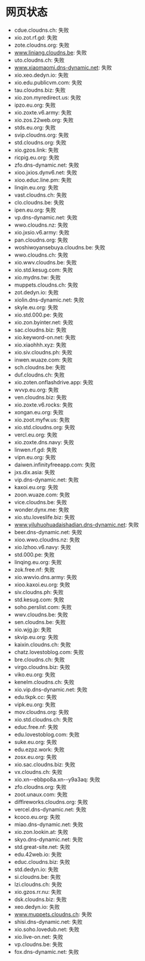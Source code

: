# 网页状态
- cdue.cloudns.ch: 失败
- xio.zot.rf.gd: 失败
- zote.cloudns.org: 失败
- www.liniang.cloudns.be: 失败
- uto.cloudns.ch: 失败
- www.xiaomaomi.dns-dynamic.net: 失败
- xio.xeo.dedyn.io: 失败
- xio.edu.publicvm.com: 失败
- tau.cloudns.biz: 失败
- xio.zon.myredirect.us: 失败
- ipzo.eu.org: 失败
- xio.zoxte.v6.army: 失败
- xio.zos.22web.org: 失败
- stds.eu.org: 失败
- svip.cloudns.org: 失败
- std.cloudns.org: 失败
- xio.gzos.link: 失败
- ricpig.eu.org: 失败
- zfo.dns-dynamic.net: 失败
- xioo.jxios.dynv6.net: 失败
- xioo.educ.line.pm: 失败
- linqin.eu.org: 失败
- vast.cloudns.ch: 失败
- clo.cloudns.be: 失败
- ipen.eu.org: 失败
- vp.dns-dynamic.net: 失败
- wwo.cloudns.nz: 失败
- xio.jxsio.v6.army: 失败
- pan.cloudns.org: 失败
- woshiwoyansebuya.cloudns.be: 失败
- wwo.cloudns.ch: 失败
- xio.wwv.cloudns.be: 失败
- xio.std.kesug.com: 失败
- xio.mydns.tw: 失败
- muppets.cloudns.ch: 失败
- zot.dedyn.io: 失败
- xiolin.dns-dynamic.net: 失败
- skyle.eu.org: 失败
- xio.std.000.pe: 失败
- xio.zon.byinter.net: 失败
- sac.cloudns.biz: 失败
- xio.keyword-on.net: 失败
- xio.xiaohhh.xyz: 失败
- xio.siv.cloudns.ph: 失败
- inwen.wuaze.com: 失败
- sch.cloudns.be: 失败
- duf.cloudns.ch: 失败
- xio.zoten.onflashdrive.app: 失败
- wvvp.eu.org: 失败
- ven.cloudns.biz: 失败
- xio.zoxte.v6.rocks: 失败
- xongan.eu.org: 失败
- xio.zoot.myfw.us: 失败
- xio.std.cloudns.org: 失败
- vercl.eu.org: 失败
- xio.zoxte.dns.navy: 失败
- linwen.rf.gd: 失败
- vipn.eu.org: 失败
- daiwen.infinityfreeapp.com: 失败
- jxs.dix.asia: 失败
- vip.dns-dynamic.net: 失败
- kaxoi.eu.org: 失败
- zoon.wuaze.com: 失败
- vice.cloudns.be: 失败
- wonder.dynx.me: 失败
- xio.stu.loveslife.biz: 失败
- www.yiluhuohuadaishadian.dns-dynamic.net: 失败
- beer.dns-dynamic.net: 失败
- xioo.wwo.cloudns.nz: 失败
- xio.lzhoo.v6.navy: 失败
- std.000.pe: 失败
- linqing.eu.org: 失败
- zok.free.nf: 失败
- xio.wwvio.dns.army: 失败
- xioo.kaxoi.eu.org: 失败
- siv.cloudns.ph: 失败
- std.kesug.com: 失败
- soho.perslist.com: 失败
- wwv.cloudns.be: 失败
- sen.cloudns.be: 失败
- xio.wjg.jp: 失败
- skvip.eu.org: 失败
- kaixin.cloudns.ch: 失败
- chatz.lovestoblog.com: 失败
- bre.cloudns.ch: 失败
- virgo.cloudns.biz: 失败
- viko.eu.org: 失败
- kenelm.cloudns.ch: 失败
- xio.vip.dns-dynamic.net: 失败
- edu.tkpk.cc: 失败
- vipk.eu.org: 失败
- mov.cloudns.org: 失败
- xio.std.cloudns.ch: 失败
- educ.free.nf: 失败
- edu.lovestoblog.com: 失败
- suke.eu.org: 失败
- edu.ezpz.work: 失败
- zosx.eu.org: 失败
- xio.sac.cloudns.biz: 失败
- vx.cloudns.ch: 失败
- xio.xn--ebbpo8a.xn--y9a3aq: 失败
- zfo.cloudns.org: 失败
- zoot.unaux.com: 失败
- diffireworks.cloudns.org: 失败
- vercel.dns-dynamic.net: 失败
- kcoco.eu.org: 失败
- miao.dns-dynamic.net: 失败
- xio.zon.lookin.at: 失败
- skyo.dns-dynamic.net: 失败
- std.great-site.net: 失败
- edu.42web.io: 失败
- educ.cloudns.biz: 失败
- std.dedyn.io: 失败
- si.cloudns.be: 失败
- lzi.cloudns.ch: 失败
- xio.gzos.rr.nu: 失败
- dsk.cloudns.biz: 失败
- xeo.dedyn.io: 失败
- www.muppets.cloudns.ch: 失败
- shisi.dns-dynamic.net: 失败
- xio.soho.lovedub.net: 失败
- xio.live-on.net: 失败
- vp.cloudns.be: 失败
- fox.dns-dynamic.net: 失败
